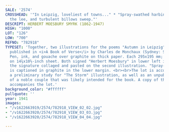 ```yaml
---
SALE: '2574'
CROSSHEAD: '"In Leipzig, loveliest of towns..." * "Spray-swathed harbingers wing to
  the lee, and turbulent billows sweep."'
DESCRIPT: HERBERT MOESBURY SMYRK (1862-1947)
HIGH: "1000"
LOT: "126"
LOW: "700"
REFNO: "782918"
TYPESET: 'Together, two illustrations for the poems "Autumn in Leipzig" and "The Storm"
  published in <i>A Book of Verse</i> by Charles de Monchaux (Sydney: Slatyer, 1941).
  Pen, ink, and gouache over graphite on thick paper. Each 295x195 mm; 11½x7½ inches,
  on 14¾x10½-inch sheet. Both signed "Herbert Moesbury" in lower left image, with
  the signature collaged and pasted on the second illustration. "Spray-swathed..."
  is captioned in graphite in the lower margin. <br><br>The lot is accompanied by
  a preliminary study for "The Storm" illustration, as well as an unpublished illustration
  of a noble couple that was likely intended for the book. A copy of the book also
  accompanies the lot.'
background_color: "#ffffff"
pullquote: ''
year: 1941
images:
- "/v1622663919/2574/782918_VIEW_02_02.jpg"
- "/v1622663920/2574/782918_VIEW_03_03.jpg"
- "/v1622663920/2574/782918_VIEW_04_04.jpg"

---
```

